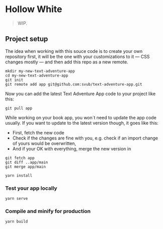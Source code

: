 # Hollow White

> WIP.

## Project setup

The idea when working with this souce code is to create your own repository first, it will be the one with your customizations to it &mdash; CSS changes mostly &mdash; and then add this repo as a new remote.
```
mkdir my-new-text-adventure-app
cd my-new-text-adventure-app
git init
git remote add app git@github.com:svub/text-adventure-app.git
```

Now you can add the latest Text Adventure App code to your project like this:
```
git pull app
```

While working on your book app, you won´t need to update the app code usually. If you want to update to the latest version though, it goes like this:
* First, fetch the new code
* Check if the changes are fine with you, e.g. check if an import change of yours would be overwritten, 
* And if your OK with everything, merge the new version in
```
git fetch app
git diff ..app/main
git merge app/main
```

```
yarn install
```

### Test your app locally
```
yarn serve
```

### Compile and minify for production
```
yarn build
```
